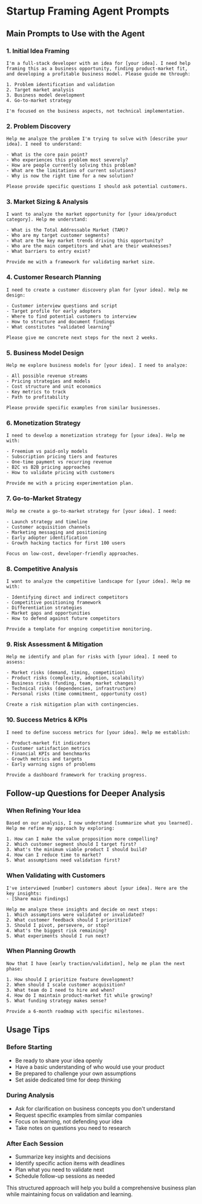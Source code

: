 # Startup Framing Agent Prompts

## Main Prompts to Use with the Agent

### 1. Initial Idea Framing
```
I'm a full-stack developer with an idea for [your idea]. I need help framing this as a business opportunity, finding product-market fit, and developing a profitable business model. Please guide me through:

1. Problem identification and validation
2. Target market analysis
3. Business model development
4. Go-to-market strategy

I'm focused on the business aspects, not technical implementation.
```

### 2. Problem Discovery
```
Help me analyze the problem I'm trying to solve with [describe your idea]. I need to understand:

- What is the core pain point?
- Who experiences this problem most severely?
- How are people currently solving this problem?
- What are the limitations of current solutions?
- Why is now the right time for a new solution?

Please provide specific questions I should ask potential customers.
```

### 3. Market Sizing & Analysis
```
I want to analyze the market opportunity for [your idea/product category]. Help me understand:

- What is the Total Addressable Market (TAM)?
- Who are my target customer segments?
- What are the key market trends driving this opportunity?
- Who are the main competitors and what are their weaknesses?
- What barriers to entry exist?

Provide me with a framework for validating market size.
```

### 4. Customer Research Planning
```
I need to create a customer discovery plan for [your idea]. Help me design:

- Customer interview questions and script
- Target profile for early adopters
- Where to find potential customers to interview
- How to structure and document findings
- What constitutes "validated learning"

Please give me concrete next steps for the next 2 weeks.
```

### 5. Business Model Design
```
Help me explore business models for [your idea]. I need to analyze:

- All possible revenue streams
- Pricing strategies and models
- Cost structure and unit economics
- Key metrics to track
- Path to profitability

Please provide specific examples from similar businesses.
```

### 6. Monetization Strategy
```
I need to develop a monetization strategy for [your idea]. Help me with:

- Freemium vs paid-only models
- Subscription pricing tiers and features
- One-time payment vs recurring revenue
- B2C vs B2B pricing approaches
- How to validate pricing with customers

Provide me with a pricing experimentation plan.
```

### 7. Go-to-Market Strategy
```
Help me create a go-to-market strategy for [your idea]. I need:

- Launch strategy and timeline
- Customer acquisition channels
- Marketing messaging and positioning
- Early adopter identification
- Growth hacking tactics for first 100 users

Focus on low-cost, developer-friendly approaches.
```

### 8. Competitive Analysis
```
I want to analyze the competitive landscape for [your idea]. Help me with:

- Identifying direct and indirect competitors
- Competitive positioning framework
- Differentiation strategies
- Market gaps and opportunities
- How to defend against future competitors

Provide a template for ongoing competitive monitoring.
```

### 9. Risk Assessment & Mitigation
```
Help me identify and plan for risks with [your idea]. I need to assess:

- Market risks (demand, timing, competition)
- Product risks (complexity, adoption, scalability)
- Business risks (funding, team, market changes)
- Technical risks (dependencies, infrastructure)
- Personal risks (time commitment, opportunity cost)

Create a risk mitigation plan with contingencies.
```

### 10. Success Metrics & KPIs
```
I need to define success metrics for [your idea]. Help me establish:

- Product-market fit indicators
- Customer satisfaction metrics
- Financial KPIs and benchmarks
- Growth metrics and targets
- Early warning signs of problems

Provide a dashboard framework for tracking progress.
```

## Follow-up Questions for Deeper Analysis

### When Refining Your Idea
```
Based on our analysis, I now understand [summarize what you learned]. Help me refine my approach by exploring:

1. How can I make the value proposition more compelling?
2. Which customer segment should I target first?
3. What's the minimum viable product I should build?
4. How can I reduce time to market?
5. What assumptions need validation first?
```

### When Validating with Customers
```
I've interviewed [number] customers about [your idea]. Here are the key insights:
- [Share main findings]

Help me analyze these insights and decide on next steps:
1. Which assumptions were validated or invalidated?
2. What customer feedback should I prioritize?
3. Should I pivot, persevere, or stop?
4. What's the biggest risk remaining?
5. What experiments should I run next?
```

### When Planning Growth
```
Now that I have [early traction/validation], help me plan the next phase:

1. How should I prioritize feature development?
2. When should I scale customer acquisition?
3. What team do I need to hire and when?
4. How do I maintain product-market fit while growing?
5. What funding strategy makes sense?

Provide a 6-month roadmap with specific milestones.
```

## Usage Tips

### Before Starting
- Be ready to share your idea openly
- Have a basic understanding of who would use your product
- Be prepared to challenge your own assumptions
- Set aside dedicated time for deep thinking

### During Analysis
- Ask for clarification on business concepts you don't understand
- Request specific examples from similar companies
- Focus on learning, not defending your idea
- Take notes on questions you need to research

### After Each Session
- Summarize key insights and decisions
- Identify specific action items with deadlines
- Plan what you need to validate next
- Schedule follow-up sessions as needed

This structured approach will help you build a comprehensive business plan while maintaining focus on validation and learning.